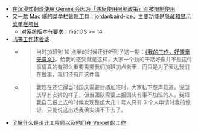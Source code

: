 - [在沉浸式翻译使用 Gemini 会因为「违反使用限制政策」而被限制使用](https://twitter.com/luoleiorg/status/1774641029553013157)
- [又一款 Mac 端的菜单栏管理工具：jordanbaird-ice，主要功能是隐藏和显示菜单栏项目](https://github.com/jordanbaird/Ice)
	- 对系统版本有要求：macOS >= 14
- [飞书工作体验谈](https://www.v2ex.com/t/1028575)
	- > 当时加班到 10 点半的时候正好听到了这一期：[《我的工作，好像毫无意义》](https://www.gcores.com/radios/167783)。给我的感受就是这样，大家一个劲的干活好像并不是这件事情真的有那么重要需要我们加班加点去干，而只是为了表达我们在做事，我们还有用这件事
	- > 我现在还记得当时国庆需要封闭加班时，大家私下怨声载道，说国庆早有安排的样子，但当团队需要上报国庆有事不加班的人，我把我自己报上去的时候发现整组大几十号人只有 3 个人申请时我的惊讶。只能说这出戏我确实演不下去了。
- [了解什么是设计工程师以及他们在 Vercel 的工作](https://vercel.com/blog/design-engineering-at-vercel)